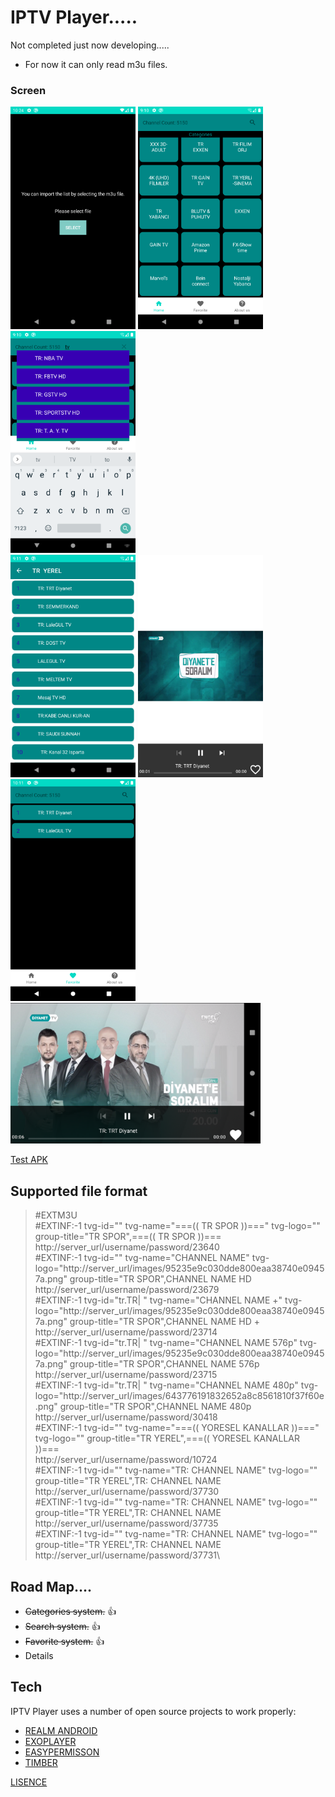 # IPTV Player.....

Not completed just now developing.....
* For now it can only read m3u files.

### Screen
<img src="https://github.com/broscr/IPTV-Player/blob/master/Screenshot_1634034243.png" alt="main" width="200"/>         <img src="https://github.com/broscr/IPTV-Player/blob/master/Screenshot_1634029804.png" alt="main" width="200"/>       <img src="https://github.com/broscr/IPTV-Player/blob/master/Screenshot_1634029819.png" alt="search" width="200"/>     
<img src="https://github.com/broscr/IPTV-Player/blob/master/Screenshot_1634029884.png" alt="channels" width="200"/>     <img src="https://github.com/broscr/IPTV-Player/blob/master/Screenshot_1634031038.png" alt="playerh" width="200"/>
<img src="https://github.com/broscr/IPTV-Player/blob/master/Screenshot_1634033511.png" alt="favorite" width="200"/>     <img src="https://github.com/broscr/IPTV-Player/blob/master/Screenshot_1634031049.png" alt="playerv" width="400"/>

[Test APK](https://github.com/broscr/IPTV-Player/blob/master/app/release/)

## Supported file format

>#EXTM3U\
>#EXTINF:-1 tvg-id="" tvg-name="===((  TR SPOR  ))===" tvg-logo="" group-title="TR SPOR",===((  TR SPOR  ))===\
>http://server_url/username/password/23640\
>#EXTINF:-1 tvg-id="" tvg-name="CHANNEL NAME" tvg-logo="http://server_url/images/95235e9c030dde800eaa38740e09457a.png" group-title="TR SPOR",CHANNEL NAME  HD\
>http://server_url/username/password/23679\
>#EXTINF:-1 tvg-id="tr.TR| " tvg-name="CHANNEL NAME +" tvg-logo="http://server_url/images/95235e9c030dde800eaa38740e09457a.png" group-title="TR SPOR",CHANNEL NAME HD +\
>http://server_url/username/password/23714\
>#EXTINF:-1 tvg-id="tr.TR| " tvg-name="CHANNEL NAME 576p" tvg-logo="http://server_url/images/95235e9c030dde800eaa38740e09457a.png" group-title="TR SPOR",CHANNEL NAME 576p\
>http://server_url/username/password/23715\
>#EXTINF:-1 tvg-id="tr.TR| " tvg-name="CHANNEL NAME 480p" tvg-logo="http://server_url/images/643776191832652a8c8561810f37f60e.png" group-title="TR SPOR",CHANNEL NAME 480p\
>http://server_url/username/password/30418\
>#EXTINF:-1 tvg-id="" tvg-name="===(( YORESEL KANALLAR ))===" tvg-logo="" group-title="TR  YEREL",===(( YORESEL KANALLAR ))===\
>http://server_url/username/password/10724\
>#EXTINF:-1 tvg-id="" tvg-name="TR: CHANNEL NAME" tvg-logo="" group-title="TR  YEREL",TR: CHANNEL NAME\
>http://server_url/username/password/37730\
>#EXTINF:-1 tvg-id="" tvg-name="TR: CHANNEL NAME" tvg-logo="" group-title="TR  YEREL",TR: CHANNEL NAME\
>http://server_url/username/password/37735\
>#EXTINF:-1 tvg-id="" tvg-name="TR: CHANNEL NAME" tvg-logo="" group-title="TR  YEREL",TR: CHANNEL NAME\
>http://server_url/username/password/37731\

## Road Map....
* ~~Categories system.~~ :thumbsup:
* ~~Search system.~~ :thumbsup:
* ~~Favorite system.~~ :thumbsup:
* Details

## Tech
IPTV Player uses a number of open source projects to work properly:
* [REALM ANDROID](https://github.com/realm/realm-java)
* [EXOPLAYER](https://github.com/google/ExoPlayer)
* [EASYPERMISSON](https://github.com/googlesamples/easypermissions)
* [TIMBER](https://github.com/JakeWharton/timber)


[LISENCE](https://github.com/broscr/IPTV-Player/blob/master/LICENSE)
